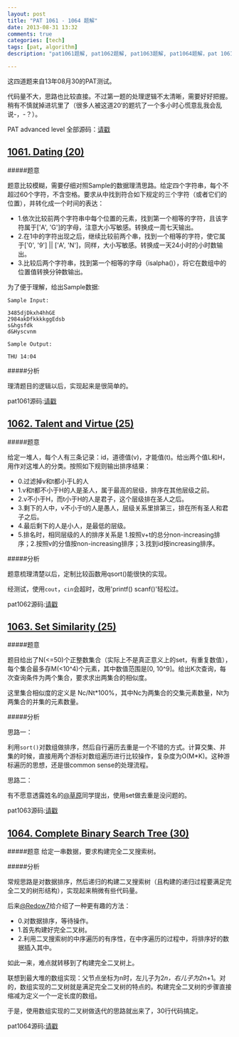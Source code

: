 ```yaml
---
layout: post
title: "PAT 1061 - 1064 题解"
date: 2013-08-31 13:32
comments: true
categories: [tech]
tags: [pat, algorithm]
description: "pat1061题解, pat1062题解, pat1063题解, pat1064题解，pat 1061题解, pat 1062题解, pat 1063题解, pat 1064题解"

---
```


这四道题来自13年08月30的PAT测试。

代码量不大，思路也比较直接。不过第一题的处理逻辑不太清晰，需要好好把握。稍有不慎就掉进坑里了（很多人被这道20‘的题坑了一个多小时心慌意乱我会乱说-，-？）。

PAT advanced level 全部源码：[请戳](https://github.com/biaobiaoqi/biaobiaoqiCode/tree/master/src/biaobiaoqi/algorithm/oj/pat/advancedlevel)

[1061. Dating (20)](http://pat.zju.edu.cn/contests/pat-a-practise/1061)
---

#####题意

题意比较模糊，需要仔细对照Sample的数据理清思路。给定四个字符串，每个不超过60个字符，不含空格。要求从中找到符合如下规定的三个字符（或者它们的位置），并转化成一个时间的表达：

* 1.依次比较前两个字符串中每个位置的元素，找到第一个相等的字符，且该字符属于['A', 'G']的字母，注意大小写敏感。转换成一周七天输出。
* 2.在1中的字符出现之后，继续比较前两个串，找到一个相等的字符，使它属于['0', '9'] || ['A', 'N']，同样，大小写敏感。转换成一天24小时的小时数输出。
* 3.比较后两个字符串，找到第一个相等的字母（isalpha()），将它在数组中的位置值转换分钟数输出。

为了便于理解，给出Sample数据:

```
Sample Input:

3485djDkxh4hhGE 
2984akDfkkkkggEdsb 
s&hgsfdk 
d&Hyscvnm

Sample Output:

THU 14:04

```

#####分析

理清题目的逻辑以后，实现起来是很简单的。

pat1061源码:[请戳](https://github.com/biaobiaoqi/biaobiaoqiCode/blob/master/src/biaobiaoqi/algorithm/oj/pat/advancedlevel/APAT1061.cpp)


[1062. Talent and Virtue (25)](http://pat.zju.edu.cn/contests/pat-a-practise/1062)
---

#####题意

给定一堆人，每个人有三条记录：id，道德值(v)，才能值(t)。给出两个值L和H，用作对这堆人的分类。按照如下规则输出排序结果：

<!--more-->
* 0.过滤掉v和t都小于L的人
* 1.v和t都不小于H的人是圣人，属于最高的层级，排序在其他层级之前。
* 2.v不小于H，而t小于H的人是君子，这个层级排在圣人之后。
* 3.剩下的人中，v不小于t的人是愚人，层级关系里排第三，排在所有圣人和君子之后。
* 4.最后剩下的人是小人，是最低的层级。
* 5.排名时，相同层级的人的排序关系是 1.按照v+t的总分non-increasing排序；2.按照v的分值按non-increasing排序；3.找到id按increasing排序。

#####分析

题意梳理清楚以后，定制比较函数用qsort()能很快的实现。

经测试，使用`cout`，`cin`会超时，改用'printf() scanf()'轻松过。

pat1062源码:[请戳](https://github.com/biaobiaoqi/biaobiaoqiCode/blob/master/src/biaobiaoqi/algorithm/oj/pat/advancedlevel/APAT1062.cpp)

[1063. Set Similarity (25)](http://pat.zju.edu.cn/contests/pat-a-practise/1063)
---

#####题意


题目给出了N(<=50)个正整数集合（实际上不是真正意义上的set，有重复数值），每个集合最多存M(<10^4)个元素，其中数值范围是[0, 10^9]。给出K次查询，每次查询条件为两个集合，要求求出两集合的相似度。

这里集合相似度的定义是 Nc/Nt*100%，其中Nc为两集合的交集元素数量，Nt为两集合的并集的元素数量。

#####分析

思路一： 

利用`sort()`对数组做排序，然后自行遍历去重是一个不错的方式。计算交集、并集的时候，直接用两个游标对数组遍历进行比较操作，复杂度为O(M*K)。这种游标遍历的思想，还是很common sense的处理流程。

思路二：

有不愿意透露姓名的[@草原](http://weibo.com/cloudbye)同学提出，使用set做去重是没问题的。

pat1063源码:[请戳](https://github.com/biaobiaoqi/biaobiaoqiCode/blob/master/src/biaobiaoqi/algorithm/oj/pat/advancedlevel/APAT1063.cpp)

[1064. Complete Binary Search Tree (30)](http://pat.zju.edu.cn/contests/pat-a-practise/1064)
---

#####题意
给定一串数据，要求构建完全二叉搜索树。

#####分析

常规思路是对数据排序，然后递归的构建二叉搜索树（且构建的递归过程要满足完全二叉的树形结构），实现起来稍微有些代码量。

后来[@Redow7](http://weibo.com/redow7)给介绍了一种更有趣的方法：

* 0.对数据排序，等待操作。
* 1.首先构建好完全二叉树。
* 2.利用二叉搜索树的中序遍历的有序性，在中序遍历的过程中，将排序好的数据插入其中。

如此一来，难点就转移到了构建完全二叉树上。

联想到最大堆的数组实现：父节点坐标为n时，左儿子为2*n，右儿子为2*n+1。对的，数组实现的二叉树就是满足完全二叉树的特点的。构建完全二叉树的步骤直接缩减为定义一个一定长度的数组。

于是，使用数组实现的二叉树做迭代的思路就出来了，30行代码搞定。

pat1064源码:[请戳](https://github.com/biaobiaoqi/biaobiaoqiCode/blob/master/src/biaobiaoqi/algorithm/oj/pat/advancedlevel/APAT1064.cpp)